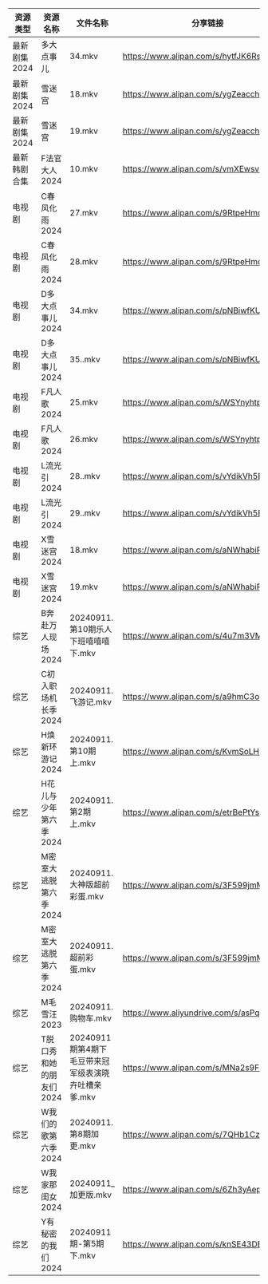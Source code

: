 | 资源类型     | 资源名称           | 文件名称                             | 分享链接                                      | 更新时间                |
| -------- | -------------- | -------------------------------- | ----------------------------------------- | ------------------- |
| 最新剧集2024 | 多大点事儿          | 34.mkv                           | https://www.alipan.com/s/hytfJK6Rsmh      | 2024-09-11 19:10:42 |
| 最新剧集2024 | 雪迷宫            | 18.mkv                           | https://www.alipan.com/s/ygZeacch4Do      | 2024-09-11 19:10:50 |
| 最新剧集2024 | 雪迷宫            | 19.mkv                           | https://www.alipan.com/s/ygZeacch4Do      | 2024-09-11 19:10:49 |
| 最新韩剧合集   | F法官大人2024      | 10.mkv                           | https://www.alipan.com/s/vmXEwsv83mq      | 2024-09-11 00:05:38 |
| 电视剧      | C春风化雨2024      | 27.mkv                           | https://www.alipan.com/s/9RtpeHmcLWc      | 2024-09-11 20:05:20 |
| 电视剧      | C春风化雨2024      | 28.mkv                           | https://www.alipan.com/s/9RtpeHmcLWc      | 2024-09-11 20:05:20 |
| 电视剧      | D多大点事儿2024     | 34.mkv                           | https://www.alipan.com/s/pNBiwfKUf9a      | 2024-09-11 19:05:26 |
| 电视剧      | D多大点事儿2024     | 35..mkv                          | https://www.alipan.com/s/pNBiwfKUf9a      | 2024-09-11 20:05:28 |
| 电视剧      | F凡人歌2024       | 25.mkv                           | https://www.alipan.com/s/WSYnyhtpFQc      | 2024-09-11 20:05:37 |
| 电视剧      | F凡人歌2024       | 26.mkv                           | https://www.alipan.com/s/WSYnyhtpFQc      | 2024-09-11 20:05:37 |
| 电视剧      | L流光引2024       | 28..mkv                          | https://www.alipan.com/s/vYdikVh5BuN      | 2024-09-11 20:06:20 |
| 电视剧      | L流光引2024       | 29..mkv                          | https://www.alipan.com/s/vYdikVh5BuN      | 2024-09-11 20:06:20 |
| 电视剧      | X雪迷宫2024       | 18.mkv                           | https://www.alipan.com/s/aNWhabiRP3d      | 2024-09-11 19:07:22 |
| 电视剧      | X雪迷宫2024       | 19.mkv                           | https://www.alipan.com/s/aNWhabiRP3d      | 2024-09-11 19:07:21 |
| 综艺       | B奔赴万人现场2024    | 20240911.第10期乐人下班嘻嘻嘻下.mkv        | https://www.alipan.com/s/4u7m3VMcqux      | 2024-09-11 14:07:56 |
| 综艺       | C初入职场机长季2024   | 20240911.飞游记.mkv                 | https://www.alipan.com/s/a9hmC3o2B18      | 2024-09-11 14:07:59 |
| 综艺       | H焕新环游记2024     | 20240911.第10期上.mkv               | https://www.alipan.com/s/KvmSoLHMiZr      | 2024-09-11 14:08:15 |
| 综艺       | H花儿与少年第六季2024  | 20240911.第2期上.mkv                | https://www.alipan.com/s/etrBePtYsJ7      | 2024-09-11 14:08:18 |
| 综艺       | M密室大逃脱第六季2024  | 20240911.大神版超前彩蛋.mkv             | https://www.alipan.com/s/3F599jmMJTn      | 2024-09-11 19:08:23 |
| 综艺       | M密室大逃脱第六季2024  | 20240911.超前彩蛋.mkv                | https://www.alipan.com/s/3F599jmMJTn      | 2024-09-11 14:08:36 |
| 综艺       | M毛雪汪2023       | 20240911.购物车.mkv                 | https://www.aliyundrive.com/s/asPqfgPRqAg | 2024-09-11 14:08:42 |
| 综艺       | T脱口秀和她的朋友们2024 | 20240911期第4期下毛豆带来冠军级表演晓卉吐槽亲爹.mkv | https://www.alipan.com/s/MNa2s9FkJzL      | 2024-09-11 20:09:18 |
| 综艺       | W我们的歌第六季2024   | 20240911.第8期加更.mkv               | https://www.alipan.com/s/7QHb1Czg7nU      | 2024-09-11 14:09:46 |
| 综艺       | W我家那闺女2024     | 20240911_加更版.mkv                 | https://www.alipan.com/s/6Zh3yAep1kC      | 2024-09-11 14:09:49 |
| 综艺       | Y有秘密的我们2024    | 20240911期-第5期下.mkv               | https://www.alipan.com/s/knSE43DBBa6      | 2024-09-11 14:10:05 |
